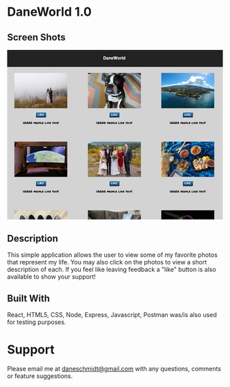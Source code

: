 # DaneWorld 1.0

## Screen Shots
![](/public/images/appScreenShot.jpg)

## Description

This simple application allows the user to view some of my favorite photos that represent my life. You may also click on the photos to view a short description of each.  If you feel like leaving feedback a "like" button is also available to show your support!

## Built With

React, HTML5, CSS, Node, Express, Javascript,  Postman was/is also used for testing purposes. 

# Support

Please email me at <a href = "mailto: daneschmidt@gmail.com">daneschmidt@gmail.com</a> with any questions, comments or feature suggestions. 